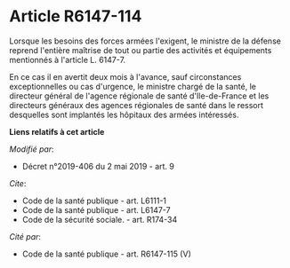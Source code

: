 # Article R6147-114

Lorsque les besoins des forces armées l'exigent, le ministre de la défense reprend l'entière maîtrise de tout ou partie des
activités et équipements mentionnés à l'article L. 6147-7.

En ce cas il en avertit deux mois à l'avance, sauf circonstances exceptionnelles ou cas d'urgence, le ministre chargé de la
santé, le directeur général de l'agence régionale de santé d'Ile-de-France et les directeurs généraux des agences régionales
de santé dans le ressort desquelles sont implantés les hôpitaux des armées intéressés.

**Liens relatifs à cet article**

_Modifié par_:

  - Décret n°2019-406 du 2 mai 2019 - art. 9

_Cite_:

  - Code de la santé publique - art. L6111-1
  - Code de la santé publique - art. L6147-7
  - Code de la sécurité sociale. - art. R174-34

_Cité par_:

  - Code de la santé publique - art. R6147-115 (V)
